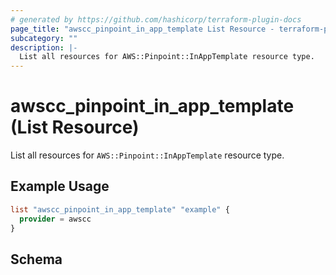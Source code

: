 ```yaml
---
# generated by https://github.com/hashicorp/terraform-plugin-docs
page_title: "awscc_pinpoint_in_app_template List Resource - terraform-provider-awscc"
subcategory: ""
description: |-
  List all resources for AWS::Pinpoint::InAppTemplate resource type.
---
```


# awscc_pinpoint_in_app_template (List Resource)

List all resources for `AWS::Pinpoint::InAppTemplate` resource type.

## Example Usage

```terraform
list "awscc_pinpoint_in_app_template" "example" {
  provider = awscc
}
```

<!-- schema generated by tfplugindocs -->
## Schema
